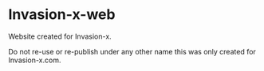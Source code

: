 # Invasion-x-web

Website created for Invasion-x. 

Do not re-use or re-publish under any other name this was only created for Invasion-x.com. 
